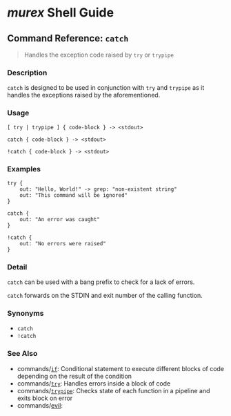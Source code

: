 # _murex_ Shell Guide

## Command Reference: `catch`

> Handles the exception code raised by `try` or `trypipe` 

### Description

`catch` is designed to be used in conjunction with `try` and `trypipe` as it
handles the exceptions raised by the aforementioned.

### Usage

    [ try | trypipe ] { code-block } -> <stdout>
    
    catch { code-block } -> <stdout>
    
    !catch { code-block } -> <stdout>

### Examples

    try {
        out: "Hello, World!" -> grep: "non-existent string"
        out: "This command will be ignored"
    }
    
    catch {
        out: "An error was caught"
    }
    
    !catch {
        out: "No errors were raised"
    }

### Detail

`catch` can be used with a bang prefix to check for a lack of errors.

`catch` forwards on the STDIN and exit number of the calling function.

### Synonyms

* `catch`
* `!catch`


### See Also

* commands/[`if`](../commands/if.md):
  Conditional statement to execute different blocks of code depending on the result of the condition
* commands/[`try`](../commands/try.md):
  Handles errors inside a block of code
* commands/[`trypipe`](../commands/trypipe.md):
  Checks state of each function in a pipeline and exits block on error
* commands/[evil](../commands/evil.md):
  